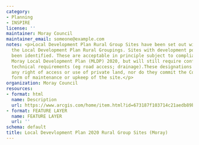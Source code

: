 ```yaml
---
category:
- Planning
- INSPIRE
license: ''
maintainer: Moray Council
maintainer_email: someone@example.com
notes: <p>Local Development Plan Rural Group Sites have been set out within many of
  the Local Development Plan Rural Groupings. Sites with development potential have
  been identified. These are acceptable in principle subject to compliance with the
  Moray Local Development Plan (MLDP) 2020, but will still require confirmation of
  technical requirements (eg road access; drainage).These designations do not imply
  any right of access or use of private land, nor do they commit the Council to any
  form of maintenance or upkeep of the site.</p>
organization: Moray Council
resources:
- format: html
  name: Description
  url: https://www.arcgis.com/home/item.html?id=673187f103714c21aedb89b723351944
- format: FEATURE LAYER
  name: FEATURE LAYER
  url: ''
schema: default
title: Local Devevlopment Plan 2020 Rural Group Sites (Moray)
---
```

